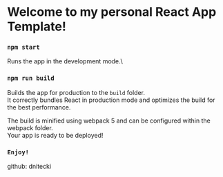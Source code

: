 # Welcome to my personal React App Template!

### `npm start`

Runs the app in the development mode.\

### `npm run build`

Builds the app for production to the `build` folder.\
It correctly bundles React in production mode and optimizes the build for the best performance.

The build is minified using webpack 5 and can be configured within the webpack folder.\
Your app is ready to be deployed!

### `Enjoy!`

github: dnitecki
